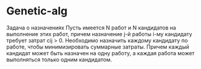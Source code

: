 # Genetic-alg

Задача о назначениях
Пусть имеется N работ и N кандидатов на выполнение этих работ, причем назначение j-й работы i-му кандидату требует затрат cij > 0.
Необходимо назначить каждому кандидату по работе, чтобы минимизировать суммарные затраты. Причем каждый кандидат может быть назначен на одну работу, а каждая работа может выполняться только одним кандидатом.
